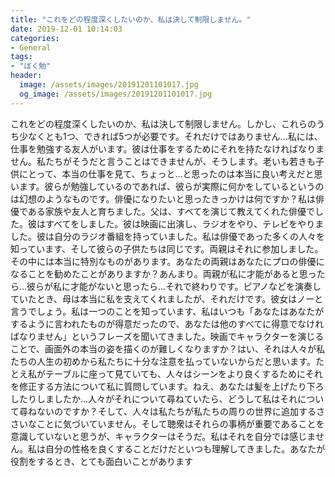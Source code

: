 ```yaml
---
title: "これをどの程度深くしたいのか、私は決して制限しません。"
date: 2019-12-01 10:14:03
categories:
- General
tags:
- "ぼく勉"
header:
  image: /assets/images/20191201101017.jpg
  og_image: /assets/images/20191201101017.jpg
---
```


これをどの程度深くしたいのか、私は決して制限しません。しかし、これらのうち少なくとも1つ、できれば5つが必要です。それだけではありません...私には、仕事を勉強する友人がいます。彼は仕事をするためにそれを持たなければなりません。私たちがそうだと言うことはできませんが、そうします。老いも若きも子供にとって、本当の仕事を見て、ちょっと…と思ったのは本当に良い考えだと思います。彼らが勉強しているのであれば、彼らが実際に何かをしているというのは幻想のようなものです。俳優になりたいと思ったきっかけは何ですか？私は俳優である家族や友人と育ちました。父は、すべてを演じて教えてくれた俳優でした。彼はすべてをしました。彼は映画に出演し、ラジオをやり、テレビをやりました。彼は自分のラジオ番組を持っていました。私は俳優であった多くの人々を知っています、そして彼らの子供たちは同じです。両親はそれに参加しました。その中には本当に特別なものがあります。あなたの両親はあなたにプロの俳優になることを勧めたことがありますか？あんまり。両親が私に才能があると思ったら…彼らが私に才能がないと思ったら…それで終わりです。ピアノなどを演奏していたとき、母は本当に私を支えてくれましたが、それだけです。彼女はノーと言うでしょう。私は一つのことを知っています、私はいつも「あなたはあなたがするように言われたものが得意だったので、あなたは他のすべてに得意でなければなりません」というフレーズを聞いてきました。映画でキャラクターを演じることで、画面外の本当の姿を描くのが難しくなりますか？はい、それは人々が私たちの人生の初めから私たちに十分な注意を払っていないからだと思います。たとえ私がテーブルに座って見ていても、人々はシーンをより良くするためにそれを修正する方法について私に質問しています。ねえ、あなたは髪を上げたり下ろしたりしましたか...人々がそれについて尋ねていたら、どうして私はそれについて尋ねないのですか？そして、人々は私たちが私たちの周りの世界に追加するささいなことに気づいていません。そして聴衆はそれらの事柄が重要であることを意識していないと思うが、キャラクターはそうだ。私はそれを自分では感じません。私は自分の性格を良くすることだけだといつも理解してきました。あなたが役割をするとき、とても面白いことがあります

